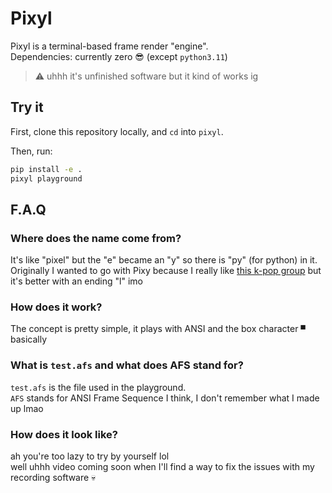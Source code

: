 # Pixyl

Pixyl is a terminal-based frame render "engine".\
Dependencies: currently zero 😎 (except `python3.11`)

> ⚠️ uhhh it's unfinished software but it kind of works ig

## Try it

First, clone this repository locally, and `cd` into `pixyl`.

Then, run:

```sh
pip install -e .
pixyl playground
```

## F.A.Q

### Where does the name come from?

It's like "pixel" but the "e" became an "y" so there is "py" (for python) in it.\
Originally I wanted to go with Pixy because I really like [this k-pop group](https://www.youtube.com/watch?v=rpp_PErKkdQ)
but it's better with an ending "l" imo

### How does it work?

The concept is pretty simple, it plays with ANSI and the box character `▀` basically

### What is `test.afs` and what does AFS stand for?

`test.afs` is the file used in the playground.\
`AFS` stands for ANSI Frame Sequence I think, I don't remember what I made up lmao

### How does it look like?

ah you're too lazy to try by yourself lol\
well uhhh video coming soon when I'll find a way to fix the issues with my recording software 💀
